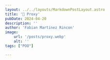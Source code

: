 ```yaml
---
layout: ../../layouts/MarkdownPostLayout.astro
title: '📡 Proxy'
pubDate: 2024-04-20
description: ''
author: 'Fabian Martinez Rincon'
image:
    url: '/posts/proxy.webp'
    alt: ''
tags: ["POO"]

---
```


